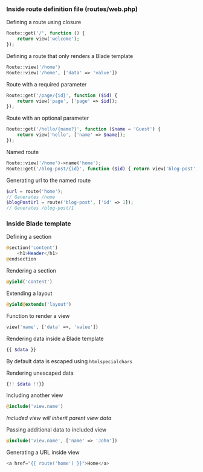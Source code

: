 ### Inside route definition file (routes/web.php)

Defining a route using closure
```php
Route::get('/', function () {
    return view('welcome');
});
```
Defining a route that only renders a Blade template
```php
Route::view('/home')
Route::view('/home', ['data' => 'value'])
```
Route with a required parameter
```php
Route::get('/page/{id}', function ($id) {
    return view('page', ['page' => $id]);
});
```
Route with an optional parameter
```php
Route::get('/hello/{name?}', function ($name = 'Guest') {
    return view('hello', ['name' => $name]);
});
```
Named route
```php
Route::view('/home')->name('home');
Route::get('/blog-post/{id}', function ($id) { return view('blog-post', ['id' => $id]); });
```
Generating url to the named route
```php
$url = route('home');
// Generates /home
$blogPostUrl = route('blog-post', ['id' => 1]);
// Generates /blog-post/1
```

### Inside Blade template

Defining a section
```php
@section('content')
	<h1>Header</h1>
@endsection
```
Rendering a section
```php
@yield('content')
```
Extending a layout
```php
@yield@extends('layout')
```
Function to render a view
```php
view('name', ['data' =>‚ 'value'])
```
Rendering data inside a Blade template
```php
{{ $data }}
```
By default data is escaped using ```htmlspecialchars```

Rendering unescaped data
```php
{!! $data !!}}
```
Including another view
```php
@include('view.name')
```
*Included view will inherit parent view data*

Passing additional data to included view
```php
@include('view.name', ['name' => 'John'])
```
Generating a URL inside view
```php
<a href="{{ route('home') }}">Home</a>
```





